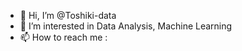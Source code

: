 - 👋 Hi, I’m @Toshiki-data
- 👀 I’m interested in Data Analysis, Machine Learning
- 📫 How to reach me : 
